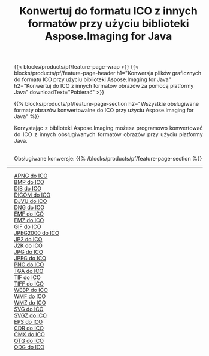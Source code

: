 ﻿---
title: Konwertuj do formatu ICO z innych formatów przy użyciu biblioteki Aspose.Imaging for Java 
weight: 3920
url: /pl/java/conversion/to/ico 
lang: pl
langdirlevel: 2
locales: zh-hans,ja,it,ru,de,es,fr,nl,id,lt,pl,pt,vi,tr,ko,zh-hant,ar,hi,th,sv,cs,uk,he
description: Za pomocą Aspose.Imaging możesz konwertować do ICO z innych formatów przy użyciu Javy
---

{{< blocks/products/pf/feature-page-wrap >}}
{{< blocks/products/pf/feature-page-header h1="Konwersja plików graficznych do formatu ICO przy użyciu biblioteki Aspose.Imaging for Java" h2="Konwertuj do ICO z innych formatów obrazów za pomocą platformy Java" downloadText="Pobierać" >}}


{{% blocks/products/pf/feature-page-section  h2="Wszystkie obsługiwane formaty obrazów konwertowalne do ICO przy użyciu Aspose.Imaging for Java" %}}
<p align=justify>Korzystając z biblioteki Aspose.Imaging możesz programowo konwertować do ICO z innych obsługiwanych formatów obrazów przy użyciu platformy Java.</p>
<br/>
Obsługiwane konwersje:
{{% /blocks/products/pf/feature-page-section %}}
<div class="container-fluid productfamilypage bg-gray">
    <div class="convertypes bg-gray agp-content section">
        <div class="container">
		<hr style="margin-left:-20px;"/>
		<div class="row other-converters">
		    <div class='col-md-2 other-converter remove-lp remove-rp'><a href="/imaging/pl/java/conversion/apng-to-ico" >APNG do ICO</a></div>
<div class='col-md-2 other-converter remove-lp remove-rp'><a href="/imaging/pl/java/conversion/bmp-to-ico" >BMP do ICO</a></div>
<div class='col-md-2 other-converter remove-lp remove-rp'><a href="/imaging/pl/java/conversion/dib-to-ico" >DIB do ICO</a></div>
<div class='col-md-2 other-converter remove-lp remove-rp'><a href="/imaging/pl/java/conversion/dicom-to-ico" >DICOM do ICO</a></div>
<div class='col-md-2 other-converter remove-lp remove-rp'><a href="/imaging/pl/java/conversion/djvu-to-ico" >DJVU do ICO</a></div>
<div class='col-md-2 other-converter remove-lp remove-rp'><a href="/imaging/pl/java/conversion/dng-to-ico" >DNG do ICO</a></div>
<div class='col-md-2 other-converter remove-lp remove-rp'><a href="/imaging/pl/java/conversion/emf-to-ico" >EMF do ICO</a></div>
<div class='col-md-2 other-converter remove-lp remove-rp'><a href="/imaging/pl/java/conversion/emz-to-ico" >EMZ do ICO</a></div>
<div class='col-md-2 other-converter remove-lp remove-rp'><a href="/imaging/pl/java/conversion/gif-to-ico" >GIF do ICO</a></div>
<div class='col-md-2 other-converter remove-lp remove-rp'><a href="/imaging/pl/java/conversion/jpeg2000-to-ico" >JPEG2000 do ICO</a></div>
<div class='col-md-2 other-converter remove-lp remove-rp'><a href="/imaging/pl/java/conversion/jp2-to-ico" >JP2 do ICO</a></div>
<div class='col-md-2 other-converter remove-lp remove-rp'><a href="/imaging/pl/java/conversion/j2k-to-ico" >J2K do ICO</a></div>
<div class='col-md-2 other-converter remove-lp remove-rp'><a href="/imaging/pl/java/conversion/jpg-to-ico" >JPG do ICO</a></div>
<div class='col-md-2 other-converter remove-lp remove-rp'><a href="/imaging/pl/java/conversion/jpeg-to-ico" >JPEG do ICO</a></div>
<div class='col-md-2 other-converter remove-lp remove-rp'><a href="/imaging/pl/java/conversion/png-to-ico" >PNG do ICO</a></div>
<div class='col-md-2 other-converter remove-lp remove-rp'><a href="/imaging/pl/java/conversion/tga-to-ico" >TGA do ICO</a></div>
<div class='col-md-2 other-converter remove-lp remove-rp'><a href="/imaging/pl/java/conversion/tif-to-ico" >TIF do ICO</a></div>
<div class='col-md-2 other-converter remove-lp remove-rp'><a href="/imaging/pl/java/conversion/tiff-to-ico" >TIFF do ICO</a></div>
<div class='col-md-2 other-converter remove-lp remove-rp'><a href="/imaging/pl/java/conversion/webp-to-ico" >WEBP do ICO</a></div>
<div class='col-md-2 other-converter remove-lp remove-rp'><a href="/imaging/pl/java/conversion/wmf-to-ico" >WMF do ICO</a></div>
<div class='col-md-2 other-converter remove-lp remove-rp'><a href="/imaging/pl/java/conversion/wmz-to-ico" >WMZ do ICO</a></div>
<div class='col-md-2 other-converter remove-lp remove-rp'><a href="/imaging/pl/java/conversion/svg-to-ico" >SVG do ICO</a></div>
<div class='col-md-2 other-converter remove-lp remove-rp'><a href="/imaging/pl/java/conversion/svgz-to-ico" >SVGZ do ICO</a></div>
<div class='col-md-2 other-converter remove-lp remove-rp'><a href="/imaging/pl/java/conversion/eps-to-ico" >EPS do ICO</a></div>
<div class='col-md-2 other-converter remove-lp remove-rp'><a href="/imaging/pl/java/conversion/cdr-to-ico" >CDR do ICO</a></div>
<div class='col-md-2 other-converter remove-lp remove-rp'><a href="/imaging/pl/java/conversion/cmx-to-ico" >CMX do ICO</a></div>
<div class='col-md-2 other-converter remove-lp remove-rp'><a href="/imaging/pl/java/conversion/otg-to-ico" >OTG do ICO</a></div>
<div class='col-md-2 other-converter remove-lp remove-rp'><a href="/imaging/pl/java/conversion/odg-to-ico" >ODG do ICO</a></div>
                </div>
        </div>
    </div>
</div>
<br/>

